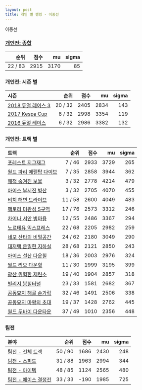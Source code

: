 ```yaml
---
layout: post
title: 개인 별 랭킹 - 이중선
---
```


이중선

### [개인전: 종합](../singles-full)

| 순위 | 점수 | mu | sigma |
|---:|---:|---:|---:|
| 22 / 83 | 2915 | 3170 | 85 |

### 개인전: 시즌 별

| 시즌 | 순위 | 점수 | mu | sigma |
|:---|---:|---:|---:|---:|
| [2018 듀얼 레이스 3](../s2018_1) | 20 / 32 | 2405 | 2834 | 143 |
| [2017 Kespa Cup](../s2017_2) | 8 / 32 | 2998 | 3354 | 119 |
| [2016 듀얼 레이스](../s2016_1) | 6 / 32 | 2986 | 3382 | 132 |

### 개인전: 트랙 별

| 트랙 | 순위 | 점수 | mu | sigma |
|:---|---:|---:|---:|---:|
| [포레스트 지그재그](../zigzag) | 7 / 46 | 2933 | 3729 | 265 |
| [월드 파리 에펠탑 다이브](../eifel) | 7 / 35 | 2858 | 3944 | 362 |
| [해적 숨겨진 보물](../haesumbo) | 3 / 32 | 2778 | 4214 | 479 |
| [아이스 부서진 빙산](../boobing) | 3 / 32 | 2705 | 4070 | 455 |
| [비치 해변 드라이브](../haebyun) | 11 / 58 | 2600 | 4049 | 483 |
| [팩토리 미완성 5구역](../district5) | 17 / 76 | 2573 | 3312 | 246 |
| [차이나 서안 병마용](../byeongma) | 12 / 55 | 2486 | 3367 | 294 |
| [노르테유 익스프레스](../noex) | 22 / 68 | 2205 | 2982 | 259 |
| [네모 산타의 비밀공간](../santa) | 24 / 62 | 2180 | 3049 | 290 |
| [대저택 은밀한 지하실](../jeotaek) | 28 / 68 | 2121 | 2850 | 243 |
| [아이스 설산 다운힐](../seolsan) | 18 / 36 | 2003 | 2976 | 324 |
| [월드 리오 다운힐](../rio) | 11 / 30 | 1999 | 3195 | 399 |
| [광산 위험한 제련소](../jeryeonso) | 19 / 40 | 1904 | 2857 | 318 |
| [빌리지 붐힐터널](../boomhill) | 23 / 33 | 1581 | 2682 | 367 |
| [공동묘지 해골 손가락](../haeson) | 32 / 46 | 1491 | 2506 | 338 |
| [공동묘지 마왕의 초대](../mawang) | 19 / 37 | 1428 | 2762 | 445 |
| [월드 두바이 다운타운](../dubai) | 37 / 49 | 1010 | 2356 | 448 |

### 팀전

| 분야 | 순위 | 점수 | mu | sigma |
|:---|---:|---:|---:|---:|
| [팀전 - 전체 트랙](../team-full) | 50 / 90 | 1686 | 2430 | 248 |
| [팀전 - 스피드](../team-speed) | 31 / 88 | 1963 | 2994 | 344 |
| [팀전 - 아이템](../team-item) | 48 / 85 | 1124 | 2565 | 480 |
| [팀전 - 에이스 결정전](../team-ace) | 33 / 33 | -190 | 1985 | 725 |
